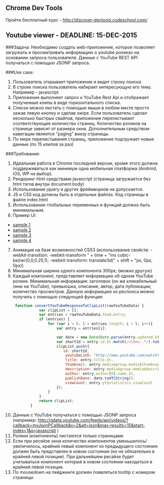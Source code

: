 ## Chrome Dev Tools
Пройти бесплатный курс  - http://discover-devtools.codeschool.com/

## Youtube viewer - DEADLINE: 15-DEC-2015
###Задача: 
Необходимо создать web-приложение, которое позволяет загружать и просматривать информацию о youtube роликах на основании запроса пользователя.
Данные с YouTube REST API получаться с помощью JSONP запроса.
 
###Use case:
1. Пользователь открывает приложение и видит строку поиска
2. В строке поиска пользователь набирает интересующую его тему. Например - javascript.
3. Приложение выполняет запрос к YouTube Rest Api и отображает полученные клипы в виде горизонтального списка.
4. Список можно листать с помощью мыши в любом месте просто зажав левую кнопку и сделав swipe. Если пользователь сделал несколько быстрых свайпов, приложение перелистывает соответствующее количество страниц. Количество роликов на странице зависит от размера окна. Дополнительным средством навигации является “paging” внизу страницы.
5. По мере перелистывания страниц, приложение подгружает новые данные (по 15 клипов за раз)
	
###Требования:
1. Идеальная работа в Chrome последней версии, кроме этого должна поддерживаться как минимум одна мобильная платформа (Android, iOS, WP на выбор).
2. Рендеринг html средствами javascript (страница загружается без html тэгов внутри document.body)
3. Использование jquery и других фреймворков не допускается.
4. JS и CSS код должны быть в отдельных файлах. Код страницы в файле index.html
5. Использование глобальных переменных и функций должно быть минимальным.
6. Пример UI:
  *  [sample 1](http://rolling-scopes.github.io/front-end-course/tasks/task6/sample1.png)
  *  [sample 2](http://rolling-scopes.github.io/front-end-course/tasks/task6/sample2.png)
  *  [sample 3](http://rolling-scopes.github.io/front-end-course/tasks/task6/sample3.png)
  *  [sample 4](http://rolling-scopes.github.io/front-end-course/tasks/task6/sample4.png)
7. Анимация на базе возможностей CSS3 (использование свойств: -webkit-transition: -webkit-transform " + time + "ms cubic-bezier(0,0,0.25,1); -webkit-transform: translate3d(" + shift + "px, 0px, 0px))
8. Минимальная ширина одного компонента 300px; (можно другую)
9. Каждый компонент, представляет информацию об одном YouTube ролике. Минимальная информация: заголовок (он же кликабельный линк на YouTube), превьюшка, описание, автор, дата публикации, количество просмотров. Данную информацию из респонса можно получить с помощью следующей функции:
    ```javascript
     function convertYouTubeResponseToClipList(rawYouTubeData) {
                var clipList = [];
                var entries = rawYouTubeData.feed.entry;
                if (entries) {
                    for (var i = 0, l = entries.length; i < l; i++){
                        var entry = entries[i];
 
                        var date = new Date(Date.parse(entry.updated.$t));
                        var shortId = entry.id.$t.match(/video:.*/).toString().split(":")[1];
                        clipList.push({
                           id: shortId,
                            youtubeLink: "http://www.youtube.com/watch?v=" + shortId,
                            title: entry.title.$t,
                            thumbnail: entry.media$group.media$thumbnail[1].url,
                            description: entry.media$group.media$description.$t,
                            author: entry.author[0].name.$t,
                            publishDate: date.toUTCString(),
                            viewCount: entry.yt$statistics.viewCount
                        });
                    }
                }
                return clipList;
            }
    ```
10. Данные с YouTube получаться с помощью JSONP запроса (например: http://gdata.youtube.com/feeds/api/videos/?callback=myJsonPCallback&v=2&alt=json&max-results=15&start-index=1&q=javascript )
11. Ролики (компоненты) листаются только страницами
12. Если при ресейзе окна количество компонентов уменьшилось/увеличилось, крайний левый компонент из предыдущего состоянию должен быть представлен в новом состоянии (но не обязательно в крайней левой позиции). При дальнейшем ресайзе будет учитываться компонент который  в новом состоянии находиться в крайней левой позиции.
13. По mousedown на пейджинге должен появляться tooltip с номером страницы
